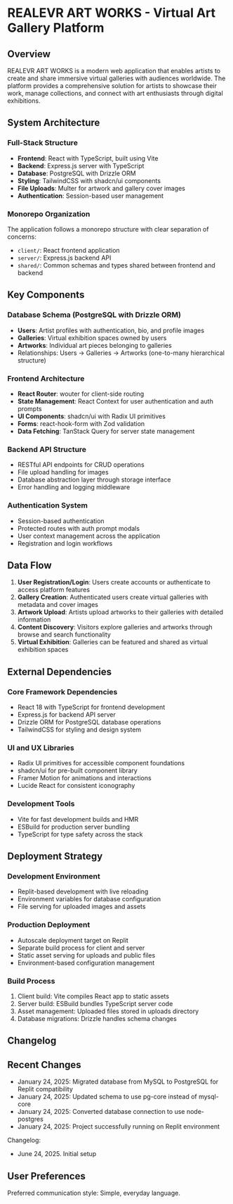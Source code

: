 # REALEVR ART WORKS - Virtual Art Gallery Platform

## Overview

REALEVR ART WORKS is a modern web application that enables artists to create and share immersive virtual galleries with audiences worldwide. The platform provides a comprehensive solution for artists to showcase their work, manage collections, and connect with art enthusiasts through digital exhibitions.

## System Architecture

### Full-Stack Structure
- **Frontend**: React with TypeScript, built using Vite
- **Backend**: Express.js server with TypeScript
- **Database**: PostgreSQL with Drizzle ORM
- **Styling**: TailwindCSS with shadcn/ui components
- **File Uploads**: Multer for artwork and gallery cover images
- **Authentication**: Session-based user management

### Monorepo Organization
The application follows a monorepo structure with clear separation of concerns:
- `client/`: React frontend application
- `server/`: Express.js backend API
- `shared/`: Common schemas and types shared between frontend and backend

## Key Components

### Database Schema (PostgreSQL with Drizzle ORM)
- **Users**: Artist profiles with authentication, bio, and profile images
- **Galleries**: Virtual exhibition spaces owned by users
- **Artworks**: Individual art pieces belonging to galleries
- Relationships: Users → Galleries → Artworks (one-to-many hierarchical structure)

### Frontend Architecture
- **React Router**: wouter for client-side routing
- **State Management**: React Context for user authentication and auth prompts
- **UI Components**: shadcn/ui with Radix UI primitives
- **Forms**: react-hook-form with Zod validation
- **Data Fetching**: TanStack Query for server state management

### Backend API Structure
- RESTful API endpoints for CRUD operations
- File upload handling for images
- Database abstraction layer through storage interface
- Error handling and logging middleware

### Authentication System
- Session-based authentication
- Protected routes with auth prompt modals
- User context management across the application
- Registration and login workflows

## Data Flow

1. **User Registration/Login**: Users create accounts or authenticate to access platform features
2. **Gallery Creation**: Authenticated users create virtual galleries with metadata and cover images
3. **Artwork Upload**: Artists upload artworks to their galleries with detailed information
4. **Content Discovery**: Visitors explore galleries and artworks through browse and search functionality
5. **Virtual Exhibition**: Galleries can be featured and shared as virtual exhibition spaces

## External Dependencies

### Core Framework Dependencies
- React 18 with TypeScript for frontend development
- Express.js for backend API server
- Drizzle ORM for PostgreSQL database operations
- TailwindCSS for styling and design system

### UI and UX Libraries
- Radix UI primitives for accessible component foundations
- shadcn/ui for pre-built component library
- Framer Motion for animations and interactions
- Lucide React for consistent iconography

### Development Tools
- Vite for fast development builds and HMR
- ESBuild for production server bundling
- TypeScript for type safety across the stack

## Deployment Strategy

### Development Environment
- Replit-based development with live reloading
- Environment variables for database configuration
- File serving for uploaded images and assets

### Production Deployment
- Autoscale deployment target on Replit
- Separate build process for client and server
- Static asset serving for uploads and public files
- Environment-based configuration management

### Build Process
1. Client build: Vite compiles React app to static assets
2. Server build: ESBuild bundles TypeScript server code
3. Asset management: Uploaded files stored in uploads directory
4. Database migrations: Drizzle handles schema changes

## Changelog

## Recent Changes
- January 24, 2025: Migrated database from MySQL to PostgreSQL for Replit compatibility
- January 24, 2025: Updated schema to use pg-core instead of mysql-core
- January 24, 2025: Converted database connection to use node-postgres
- January 24, 2025: Project successfully running on Replit environment

Changelog:
- June 24, 2025. Initial setup

## User Preferences

Preferred communication style: Simple, everyday language.